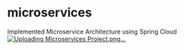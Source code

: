 # microservices
Implemented Microservice Architecture using Spring Cloud 
[![Uploading Microservices Project.png…]()](https://user-images.githubusercontent.com/52238192/168933761-24e7cbf4-35db-446c-87a4-a81bc6f8152f.png)
